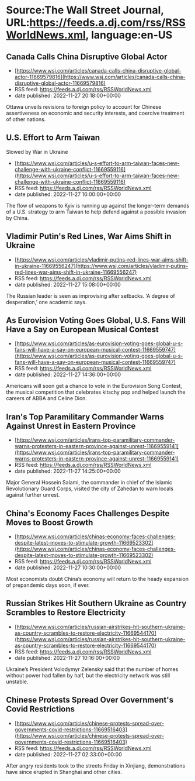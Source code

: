 # Source:The Wall Street Journal, URL:https://feeds.a.dj.com/rss/RSSWorldNews.xml, language:en-US

## Canada Calls China Disruptive Global Actor
 - [https://www.wsj.com/articles/canada-calls-china-disruptive-global-actor-11669579816](https://www.wsj.com/articles/canada-calls-china-disruptive-global-actor-11669579816)
 - RSS feed: https://feeds.a.dj.com/rss/RSSWorldNews.xml
 - date published: 2022-11-27 20:18:00+00:00

Ottawa unveils revisions to foreign policy to account for Chinese assertiveness on economic and security interests, and coercive treatment of other nations.

## U.S. Effort to Arm Taiwan 
Slowed by War in Ukraine
 - [https://www.wsj.com/articles/u-s-effort-to-arm-taiwan-faces-new-challenge-with-ukraine-conflict-11669559116](https://www.wsj.com/articles/u-s-effort-to-arm-taiwan-faces-new-challenge-with-ukraine-conflict-11669559116)
 - RSS feed: https://feeds.a.dj.com/rss/RSSWorldNews.xml
 - date published: 2022-11-27 16:00:00+00:00

The flow of weapons to Kyiv is running up against the longer-term demands of a U.S. strategy to arm Taiwan to help defend against a possible invasion by China.

## Vladimir Putin's Red Lines, War Aims Shift in Ukraine
 - [https://www.wsj.com/articles/vladimir-putins-red-lines-war-aims-shift-in-ukraine-11669556247](https://www.wsj.com/articles/vladimir-putins-red-lines-war-aims-shift-in-ukraine-11669556247)
 - RSS feed: https://feeds.a.dj.com/rss/RSSWorldNews.xml
 - date published: 2022-11-27 15:08:00+00:00

The Russian leader is seen as improvising after setbacks. ‘A degree of desperation,’ one academic says.

## As Eurovision Voting Goes Global, U.S. Fans Will Have a Say on European Musical Contest
 - [https://www.wsj.com/articles/as-eurovision-voting-goes-global-u-s-fans-will-have-a-say-on-european-musical-contest-11669559747](https://www.wsj.com/articles/as-eurovision-voting-goes-global-u-s-fans-will-have-a-say-on-european-musical-contest-11669559747)
 - RSS feed: https://feeds.a.dj.com/rss/RSSWorldNews.xml
 - date published: 2022-11-27 14:36:00+00:00

Americans will soon get a chance to vote in the Eurovision Song Contest, the musical competition that celebrates kitschy pop and helped launch the careers of ABBA and Celine Dion.

## Iran's Top Paramilitary Commander Warns Against Unrest in Eastern Province
 - [https://www.wsj.com/articles/irans-top-paramilitary-commander-warns-protesters-in-eastern-province-against-unrest-11669559141](https://www.wsj.com/articles/irans-top-paramilitary-commander-warns-protesters-in-eastern-province-against-unrest-11669559141)
 - RSS feed: https://feeds.a.dj.com/rss/RSSWorldNews.xml
 - date published: 2022-11-27 14:25:00+00:00

Major General Hossein Salami, the commander in chief of the Islamic Revolutionary Guard Corps, visited the city of Zahedan to warn locals against further unrest.

## China's Economy Faces Challenges Despite Moves to Boost Growth
 - [https://www.wsj.com/articles/chinas-economy-faces-challenges-despite-latest-moves-to-stimulate-growth-11669523302](https://www.wsj.com/articles/chinas-economy-faces-challenges-despite-latest-moves-to-stimulate-growth-11669523302)
 - RSS feed: https://feeds.a.dj.com/rss/RSSWorldNews.xml
 - date published: 2022-11-27 10:30:00+00:00

Most economists doubt China’s economy will return to the heady expansion of prepandemic days soon, if ever.

## Russian Strikes Hit Southern Ukraine as Country Scrambles to Restore Electricity
 - [https://www.wsj.com/articles/russian-airstrikes-hit-southern-ukraine-as-country-scrambles-to-restore-electricity-11669544170](https://www.wsj.com/articles/russian-airstrikes-hit-southern-ukraine-as-country-scrambles-to-restore-electricity-11669544170)
 - RSS feed: https://feeds.a.dj.com/rss/RSSWorldNews.xml
 - date published: 2022-11-27 10:16:00+00:00

Ukraine’s President Volodymyr Zelensky said that the number of homes without power had fallen by half, but the electricity network was still unstable.

## Chinese Protests Spread Over Government's Covid Restrictions
 - [https://www.wsj.com/articles/chinese-protests-spread-over-governments-covid-restrictions-11669516403](https://www.wsj.com/articles/chinese-protests-spread-over-governments-covid-restrictions-11669516403)
 - RSS feed: https://feeds.a.dj.com/rss/RSSWorldNews.xml
 - date published: 2022-11-27 02:33:00+00:00

After angry residents took to the streets Friday in Xinjiang, demonstrations have since erupted in Shanghai and other cities.

